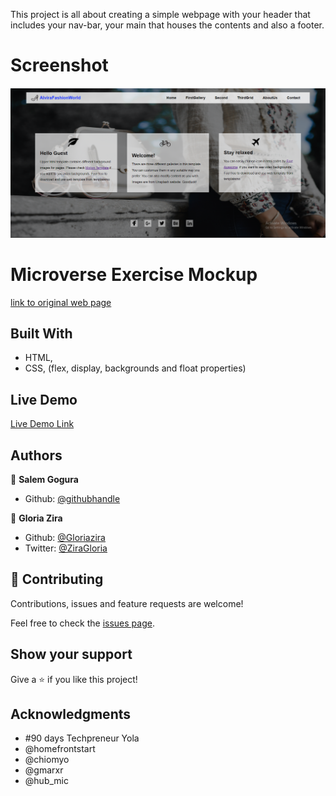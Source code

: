 This project is all about creating a simple webpage with your header that includes your nav-bar, your main that houses the contents and also a footer.

# Screenshot

![screenshot](https://github.com/salem-stack/Class-Work-0/blob/html-branch/assets/wallpapers-img/Screenshot.PNG)
# Microverse Exercise Mockup

[link to original web page](https://web.archive.org/web/20140301004610/http://www.apple.com/)

## Built With

- HTML,
- CSS, (flex, display, backgrounds and float properties)

## Live Demo

[Live Demo Link](https://github.com/salem-stack/Class-Work-0)
<!-- [Live Demo Link](https://raw.githack.com/salem-stack/Class-Work-0/html-branch/index.html) -->


## Authors

👤 **Salem Gogura**

- Github: [@githubhandle](https://github.com/Huemac-Alfredo)

👤 **Gloria Zira**

- Github: [@Gloriazira](https://github.com/Gloriazira)
- Twitter: [@ZiraGloria](https://twitter.com/ZiraGloria)

## 🤝 Contributing

Contributions, issues and feature requests are welcome!

Feel free to check the [issues page](https://github.com/Gnwin/Godwin-Huemac-Apple-Website/issues/1).

## Show your support

Give a ⭐️ if you like this project!

## Acknowledgments

- #90 days Techpreneur Yola
- @homefrontstart
- @chiomyo
- @gmarxr
- @hub_mic